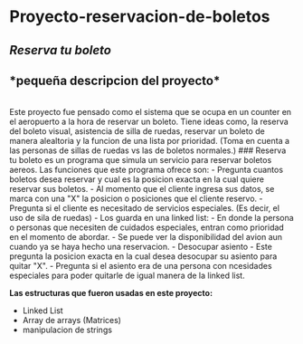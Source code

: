 # Proyecto-reservacion-de-boletos
## *Reserva tu boleto*
<h2><b>*pequeña descripcion del proyecto*</b></h2><br>
  Este proyecto fue pensado como el sistema que se ocupa en un counter en el aeropuerto a la hora de reservar un boleto. Tiene ideas como, la reserva del boleto visual, asistencia de silla de ruedas, reservar un boleto de manera alealtoria y la funcion de una lista por prioridad. (Toma en cuenta a las personas de sillas de ruedas vs las de boletos normales.)
### Reserva tu boleto es un programa que simula un servicio para reservar boletos aereos. 
Las funciones que este programa ofrece son: 
  - Pregunta cuantos boletos desea reservar y cual es la posicion exacta en la cual quiere reservar sus boletos.
    - Al momento que el cliente ingresa sus datos, se marca con una "X" la posicion o posiciones que el cliente reservo.
  - Pregunta si el cliente es necesitado de servicios especiales. (Es decir, el uso de sila de ruedas)
    - Los guarda en una linked list:
      - En donde la persona o personas que necesiten de cuidados especiales, entran como prioridad en el momento de abordar.  
  - Se puede ver la disponibilidad del avion aun cuando ya se haya hecho una reservacion. 
  - Desocupar asiento
    - Este pregunta la posicion exacta en la cual desea desocupar su asiento para quitar "X".
      - Pregunta si el asiento era de una persona con ncesidades especiales para poder quitarle de igual manera de la linked list.


<b>Las estructuras que fueron usadas en este proyecto: </b>
  - Linked List
  - Array de arrays (Matrices)
  - manipulacion de strings
